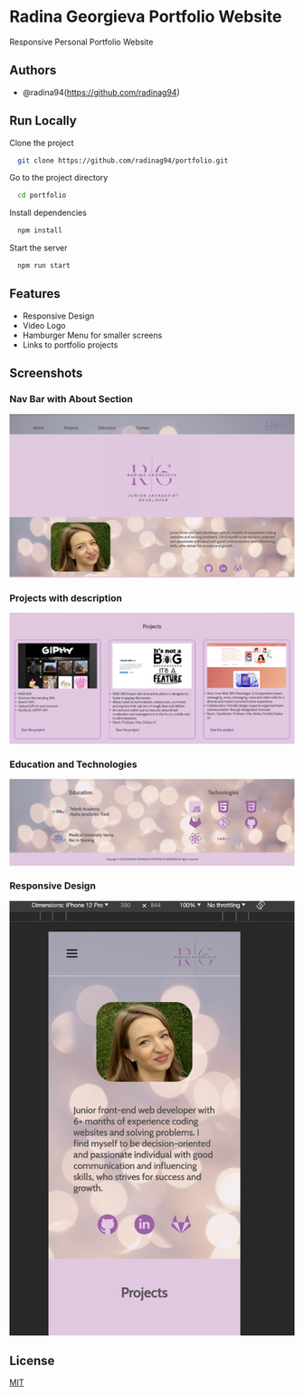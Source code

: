 # Radina Georgieva Portfolio Website

Responsive Personal Portfolio Website


## Authors

- @radina94(https://github.com/radinag94)



## Run Locally

Clone the project

```bash
  git clone https://github.com/radinag94/portfolio.git
```

Go to the project directory

```bash
  cd portfolio
```

Install dependencies

```bash
  npm install
```

Start the server

```bash
  npm run start
```


## Features

- Responsive Design
- Video Logo
- Hamburger Menu for smaller screens
- Links to portfolio projects


## Screenshots

### Nav Bar with About Section
![image](./screenshots-for-md/Screenshot%202023-11-21%20at%2023.24.47.png)

### Projects with description
![image](./screenshots-for-md/Screenshot%202023-11-21%20at%2023.25.14.png)
### Education and Technologies
![image](./screenshots-for-md/Screenshot%202023-11-21%20at%2023.25.29.png)
### Responsive Design
![image](./screenshots-for-md/Screenshot%202023-11-21%20at%2023.26.09.png)

## License

[MIT](https://choosealicense.com/licenses/mit/)
